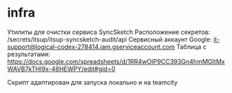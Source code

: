 # infra
Утилиты для очистки сервиса SyncSketch
Расположение секретов: /secrets/itsup/itsup-syncsketch-audit/api Сервисный аккаунт Google: it-support@logical-codex-278414.iam.gserviceaccount.com Таблица с результатами: https://docs.google.com/spreadsheets/d/1RR4wOIP9CC393Gn4hmMGltMxWAVB7kTHI9x-46HEWPY/edit#gid=0

Скрипт адаптирован для запуска локально и на teamcity
